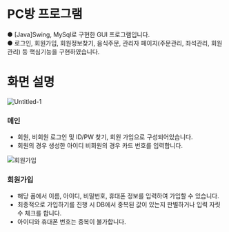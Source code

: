 # PC방 프로그램
● [Java]Swing, MySql로 구현한 GUI 프로그램입니다.<br>
● 로그인, 회원가입, 회원정보찾기, 음식주문, 관리자 페이지(주문관리, 좌석관리, 회원관리) 등 핵심기능을 구현하였습니다.<br>
# 화면 설명 #
![Untitled-1](https://user-images.githubusercontent.com/118651919/218269352-ade93e89-72b7-4678-93ef-325c4641f339.png)
### 메인 <br>
- 회원, 비회원 로그인 및 ID/PW 찾기, 회원 가입으로 구성되어있습니다.
- 회원의 경우 생성한 아이디 비회원의 경우 카드 번호를 입력합니다.

![회원가입](https://user-images.githubusercontent.com/118651919/218270129-31dfc722-3742-4bc7-a309-b941a321bb0c.png)
### 회원가입 <br>
- 해당 폼에서 이름, 아이디, 비밀번호, 휴대폰 정보를 입력하여 가입할 수 있습니다.
- 최종적으로 가입하기를 진행 시 DB에서 중복된 값이 있는지 판별하거나 입력 자릿 수 체크를 합니다. 
- 아이디와 휴대폰 번호는 중복이 불가합니다.
